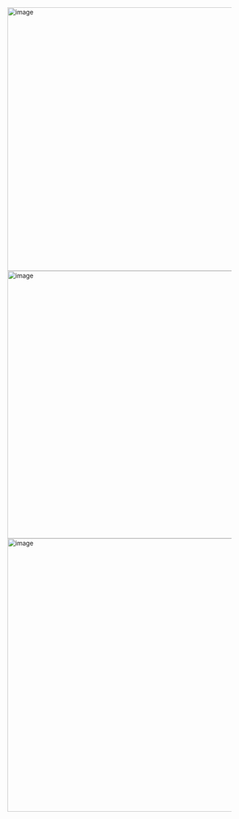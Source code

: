 <img width="1358" height="591" alt="image" src="https://github.com/user-attachments/assets/905f8798-6605-4678-a96c-2c8ad0eee5ce" />
<img width="1357" height="600" alt="image" src="https://github.com/user-attachments/assets/53ceab95-8e11-4c93-b581-7630ecaddff0" />
<img width="1357" height="613" alt="image" src="https://github.com/user-attachments/assets/f6fee5cc-c00a-4586-853c-269814405314" />

